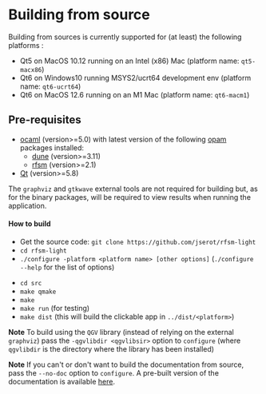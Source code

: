 # Building from source

Building from sources is currently supported for (at least) the following platforms :
- Qt5 on MacOS 10.12 running on an Intel (x86) Mac (platform name: `qt5-macx86`)
- Qt6 on Windows10 running MSYS2/ucrt64 development env (platform name: `qt6-ucrt64`)
- Qt6 on MacOS 12.6 running on an M1 Mac (platform name: `qt6-macm1`)

## Pre-requisites

* [ocaml](http://ocaml.org) (version>=5.0) with latest version of the following [opam](http://opam.ocaml.org) packages installed:
  - [dune](http://opam.ocaml.org/packages/dune) (version>=3.11)
  - [rfsm](http://opam.ocaml.org/packages/rfsm) (version>=2.1)
* [Qt](http://www.qt.io) (version>=5.8)

The `graphviz` and `gtkwave` external tools are not required for building but, as for the binary
packages, will be required to view results when running the application.

#### How to build

* Get the source code: `git clone https://github.com/jserot/rfsm-light`
* `cd rfsm-light`
* `./configure -platform <platform name> [other options]` (`./configure --help` for the list of options)
- `cd src`
- `make qmake`
- `make`
- `make run` (for testing)
- `make dist`  (this will build the clickable app in `../dist/<platform>`)

**Note** To build using the `QGV` library (instead of relying on the external `graphviz`) pass the
`-qgvlibdir <qgvlibsir>` option to `configure` (where `qgvlibdir` is the directory where the library has been installed)

**Note** If you can't or don't want to build the documentation from source, pass the `--no-doc` option to
`configure`. A pre-built version of the documentation is available
[here](https://github.com/jserot/rfsm-light/blob/master/doc/using.md).

